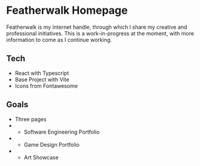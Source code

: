 # Featherwalk Homepage

Featherwalk is my internet handle, through which I share my creative and professional initiatives. This is a work-in-progress at the moment, with more information to come as I continue working.

## Tech

- React with Typescript
- Base Project with Vite
- Icons from Fontawesome

## Goals

- Three pages
- - Software Engineering Portfolio
- - Game Design Portfolio
- - Art Showcase
